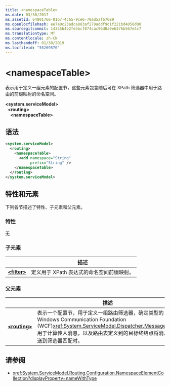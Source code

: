 ```yaml
---
title: <namespaceTable>
ms.date: 03/30/2017
ms.assetid: 64801766-01b7-4c65-9ce6-70ad5af67689
ms.openlocfilehash: ee7a0c23adca883af279addf9d1f221bd4056d00
ms.sourcegitcommit: 14355b4b2fe5bcf874cac96d0a9e6376b567e4c7
ms.translationtype: MT
ms.contentlocale: zh-CN
ms.lasthandoff: 01/30/2019
ms.locfileid: "55269570"
---
```

# <a name="namespacetable"></a>\<namespaceTable>

表示用于定义一组元素的配置节，这些元素包含随后可在 XPath 筛选器中用于路由的前缀映射的命名空间。

**\<system.serviceModel>**   
&nbsp;&nbsp;**\<routing>**   
&nbsp;&nbsp;&nbsp;&nbsp;**\<namespaceTable>**
  
## <a name="syntax"></a>语法  
  
```xml  
<system.serviceModel>
  <routing>
    <namespaceTable>
      <add namespace="String"
           prefix="String" />
    </namespaceTable>
  </routing>
</system.serviceModel>
```  
  
## <a name="attributes-and-elements"></a>特性和元素

下列各节描述了特性、子元素和父元素。

### <a name="attributes"></a>特性

无

### <a name="child-elements"></a>子元素

|     | 描述 |
| --- | ----------- |
| [**\<filter>**](../../../../../docs/framework/configure-apps/file-schema/wcf/filter.md) | 定义用于 XPath 表达式的命名空间前缀映射。 |

### <a name="parent-elements"></a>父元素

|     | 描述 |
| --- | ----------- |
| [**\<routing>**](../../../../../docs/framework/configure-apps/file-schema/wcf/routing.md) | 表示一个配置节，用于定义一组路由筛选器，确定类型的 Windows Communication Foundation (WCF)<xref:System.ServiceModel.Dispatcher.MessageFilter>用于计算传入消息，以及路由表定义到的目标终结点将消息发送到筛选器匹配时。 |

## <a name="see-also"></a>请参阅

- <xref:System.ServiceModel.Routing.Configuration.NamespaceElementCollection?displayProperty=nameWithType>
